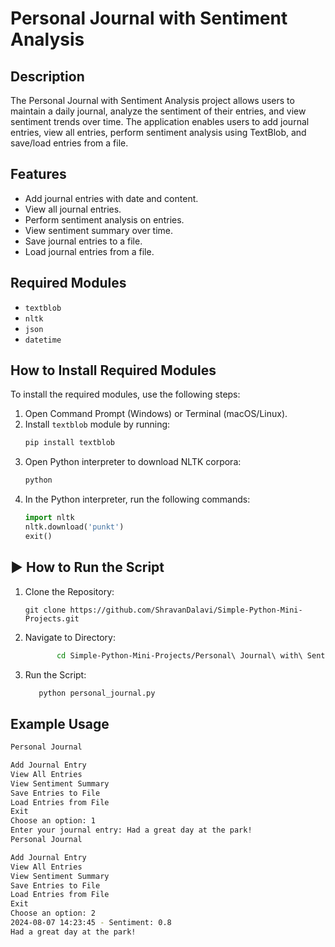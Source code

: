 # Personal Journal with Sentiment Analysis

## Description

The Personal Journal with Sentiment Analysis project allows users to maintain a daily journal, analyze the sentiment of their entries, and view sentiment trends over time. The application enables users to add journal entries, view all entries, perform sentiment analysis using TextBlob, and save/load entries from a file.

## Features

- Add journal entries with date and content.
- View all journal entries.
- Perform sentiment analysis on entries.
- View sentiment summary over time.
- Save journal entries to a file.
- Load journal entries from a file.

## Required Modules
- `textblob`
- `nltk`
- `json`
- `datetime`

## How to Install Required Modules
To install the required modules, use the following steps:

1. Open Command Prompt (Windows) or Terminal (macOS/Linux).
2. Install `textblob` module by running:
    ```sh
    pip install textblob
    ```
3. Open Python interpreter to download NLTK corpora:
    ```sh
    python
    ```
4. In the Python interpreter, run the following commands:
    ```python
    import nltk
    nltk.download('punkt')
    exit()
    ```

## ▶️ How to Run the Script
1. Clone the Repository:
   ```
   git clone https://github.com/ShravanDalavi/Simple-Python-Mini-Projects.git
   ```
2. Navigate to Directory:
   ```bash 
          cd Simple-Python-Mini-Projects/Personal\ Journal\ with\ Sentiment\ Analysis
   ```
3. Run the Script:
   ```bash 
      python personal_journal.py
   ```
   
## Example Usage
```sh 
Personal Journal

Add Journal Entry
View All Entries
View Sentiment Summary
Save Entries to File
Load Entries from File
Exit
Choose an option: 1
Enter your journal entry: Had a great day at the park!
Personal Journal

Add Journal Entry
View All Entries
View Sentiment Summary
Save Entries to File
Load Entries from File
Exit
Choose an option: 2
2024-08-07 14:23:45 - Sentiment: 0.8
Had a great day at the park!

```
